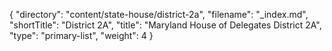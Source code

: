 {
  "directory": "content/state-house/district-2a",
  "filename": "_index.md",
  "shortTitle": "District 2A",
  "title": "Maryland House of Delegates District 2A",
  "type": "primary-list",
  "weight": 4
}
